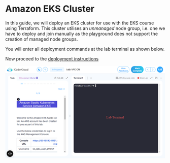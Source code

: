 # Amazon EKS Cluster

In this guide, we will deploy an EKS cluster for use with the EKS course using Terraform. This cluster utilises an *unmanaged* node group, i.e. one we have to deploy and join manually as the playground does not support the creation of managed node groups.

You will enter all deployment commands at the lab terminal as shown below.

Now proceed to the [deployment instructions](./deploy.md)

![Lab terminal](../images/lab-terminal.png)
